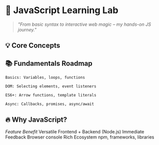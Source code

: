 # 🚀 JavaScript Learning Lab

> *"From basic syntax to interactive web magic – my hands-on JS journey."*

## 💡 Core Concepts

## 📚 Fundamentals Roadmap

    Basics: Variables, loops, functions

    DOM: Selecting elements, event listeners

    ES6+: Arrow functions, template literals

    Async: Callbacks, promises, async/await

## 🔥 Why JavaScript?
*Feature*	*Benefit*
Versatile	Frontend + Backend (Node.js)
Immediate Feedback	Browser console
Rich Ecosystem	npm, frameworks, libraries
